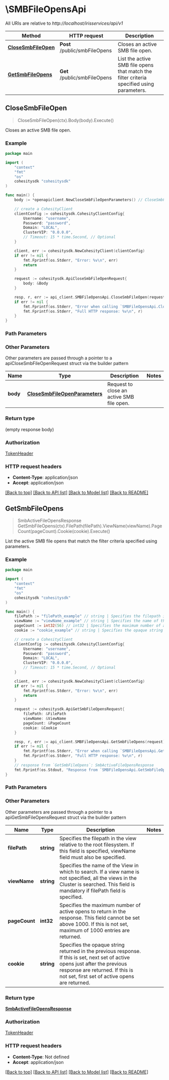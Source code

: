 # \SMBFileOpensApi

All URIs are relative to *http://localhost/irisservices/api/v1*

Method | HTTP request | Description
------------- | ------------- | -------------
[**CloseSmbFileOpen**](SMBFileOpensApi.md#CloseSmbFileOpen) | **Post** /public/smbFileOpens | Closes an active SMB file open.
[**GetSmbFileOpens**](SMBFileOpensApi.md#GetSmbFileOpens) | **Get** /public/smbFileOpens | List the active SMB file opens that match the filter criteria specified using parameters.



## CloseSmbFileOpen

> CloseSmbFileOpen(ctx).Body(body).Execute()

Closes an active SMB file open.



### Example

```go
package main

import (
    "context"
    "fmt"
    "os"
    cohesitysdk "cohesitysdk"
)

func main() {
    body := *openapiclient.NewCloseSmbFileOpenParameters() // CloseSmbFileOpenParameters | Request to close an active SMB file open.

    // create a CohesityClient
    clientConfig := cohesitysdk.CohesityClientConfig{
        Username: "username",
        Password: "password",
        Domain: "LOCAL",
        ClusterVIP: "0.0.0.0",
        // Timeout: 15 * time.Second, // Optional 
    }

    client, err := cohesitysdk.NewCohesityClient(clientConfig)
    if err != nil {
        fmt.Fprintf(os.Stderr, "Error: %v\n", err)
        return
    }

    request := cohesitysdk.ApiCloseSmbFileOpenRequest{
        body: &Body
    }

    resp, r, err := api_client.SMBFileOpensApi.CloseSmbFileOpen(request)
    if err != nil {
        fmt.Fprintf(os.Stderr, "Error when calling `SMBFileOpensApi.CloseSmbFileOpen``: %v\n", err)
        fmt.Fprintf(os.Stderr, "Full HTTP response: %v\n", r)
    }
}
```

### Path Parameters



### Other Parameters

Other parameters are passed through a pointer to a apiCloseSmbFileOpenRequest struct via the builder pattern


Name | Type | Description  | Notes
------------- | ------------- | ------------- | -------------
 **body** | [**CloseSmbFileOpenParameters**](CloseSmbFileOpenParameters.md) | Request to close an active SMB file open. | 

### Return type

 (empty response body)

### Authorization

[TokenHeader](../README.md#TokenHeader)

### HTTP request headers

- **Content-Type**: application/json
- **Accept**: application/json

[[Back to top]](#) [[Back to API list]](../README.md#documentation-for-api-endpoints)
[[Back to Model list]](../README.md#documentation-for-models)
[[Back to README]](../README.md)


## GetSmbFileOpens

> SmbActiveFileOpensResponse GetSmbFileOpens(ctx).FilePath(filePath).ViewName(viewName).PageCount(pageCount).Cookie(cookie).Execute()

List the active SMB file opens that match the filter criteria specified using parameters.



### Example

```go
package main

import (
    "context"
    "fmt"
    "os"
    cohesitysdk "cohesitysdk"
)

func main() {
    filePath := "filePath_example" // string | Specifies the filepath in the view relative to the root filesystem. If this field is specified, viewName field must also be specified. (optional)
    viewName := "viewName_example" // string | Specifies the name of the View in which to search. If a view name is not specified, all the views in the Cluster is searched. This field is mandatory if filePath field is specified. (optional)
    pageCount := int32(56) // int32 | Specifies the maximum number of active opens to return in the response. This field cannot be set above 1000. If this is not set, maximum of 1000 entries are returned. (optional)
    cookie := "cookie_example" // string | Specifies the opaque string returned in the previous response. If this is set, next set of active opens just after the previous response are returned. If this is not set, first set of active opens are returned. (optional)

    // create a CohesityClient
    clientConfig := cohesitysdk.CohesityClientConfig{
        Username: "username",
        Password: "password",
        Domain: "LOCAL",
        ClusterVIP: "0.0.0.0",
        // Timeout: 15 * time.Second, // Optional 
    }

    client, err := cohesitysdk.NewCohesityClient(clientConfig)
    if err != nil {
        fmt.Fprintf(os.Stderr, "Error: %v\n", err)
        return
    }

    request := cohesitysdk.ApiGetSmbFileOpensRequest{
        filePath: &FilePath
        viewName: &ViewName
        pageCount: &PageCount
        cookie: &Cookie
    }

    resp, r, err := api_client.SMBFileOpensApi.GetSmbFileOpens(request)
    if err != nil {
        fmt.Fprintf(os.Stderr, "Error when calling `SMBFileOpensApi.GetSmbFileOpens``: %v\n", err)
        fmt.Fprintf(os.Stderr, "Full HTTP response: %v\n", r)
    }
    // response from `GetSmbFileOpens`: SmbActiveFileOpensResponse
    fmt.Fprintf(os.Stdout, "Response from `SMBFileOpensApi.GetSmbFileOpens`: %v\n", resp)
}
```

### Path Parameters



### Other Parameters

Other parameters are passed through a pointer to a apiGetSmbFileOpensRequest struct via the builder pattern


Name | Type | Description  | Notes
------------- | ------------- | ------------- | -------------
 **filePath** | **string** | Specifies the filepath in the view relative to the root filesystem. If this field is specified, viewName field must also be specified. | 
 **viewName** | **string** | Specifies the name of the View in which to search. If a view name is not specified, all the views in the Cluster is searched. This field is mandatory if filePath field is specified. | 
 **pageCount** | **int32** | Specifies the maximum number of active opens to return in the response. This field cannot be set above 1000. If this is not set, maximum of 1000 entries are returned. | 
 **cookie** | **string** | Specifies the opaque string returned in the previous response. If this is set, next set of active opens just after the previous response are returned. If this is not set, first set of active opens are returned. | 

### Return type

[**SmbActiveFileOpensResponse**](SmbActiveFileOpensResponse.md)

### Authorization

[TokenHeader](../README.md#TokenHeader)

### HTTP request headers

- **Content-Type**: Not defined
- **Accept**: application/json

[[Back to top]](#) [[Back to API list]](../README.md#documentation-for-api-endpoints)
[[Back to Model list]](../README.md#documentation-for-models)
[[Back to README]](../README.md)

